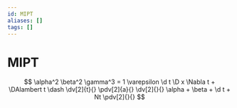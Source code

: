 ```yaml
---
id: MIPT
aliases: []
tags: []
---
```


# MIPT

$$
\alpha^2 \beta^2 \gamma^3 = 1 \varepsilon
\d t \D x \Nabla t + \DAlambert t \dash 
\dv[2]{t}{}
\pdv[2]{a}{}
\dv[2]{}{}
\alpha + \beta + \d t + Nt
\pdv[2]{}{}
$$
